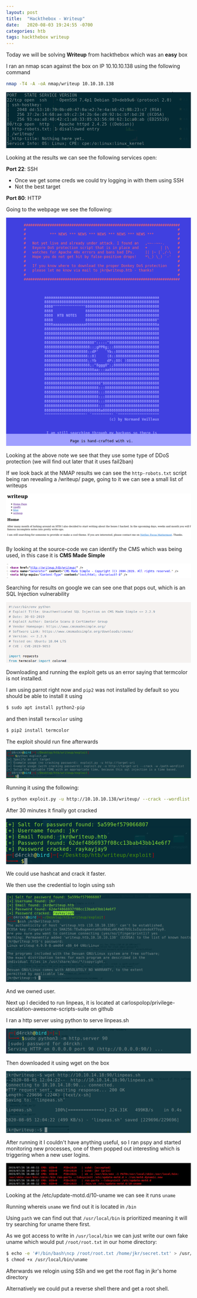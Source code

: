 ```yaml
---
layout: post
title:  "Hackthebox - Writeup"
date:   2020-08-03 19:24:55 -0700
categories: htb
tags: hackthebox writeup
---
```


Today we will be solving **Writeup** from hackthebox which was an **easy** box

I ran an nmap scan against the box on IP 10.10.10.138 using the following command

```bash
nmap -T4 -A -oA nmap/writeup 10.10.10.138
```

![image](/assets/images/htb_writeup_ports.png)

Looking at the results we can see the following services open:

**Port 22**: SSH
- Once we get some creds we could try logging in with them using SSH
- Not the best target

**Port 80**: HTTP 

Going to the webpage we see the following:

![image](/assets/images/htb_writeup_webpage.png)

Looking at the above note we see that they use some type of DDoS protection (we will find out later that it uses fail2ban)

If we look back at the NMAP results we can see the `http-robots.txt` script being ran revealing a /writeup/ page, going to it we can see a small list of writeups

![image](/assets/images/htb_writeup_webpage_writeups.png)

By looking at the source-code we can identify the CMS which was being used, in this case it is **CMS Made Simple**

![image](/assets/images/htb_writeup_cms.png)

Searching for results on google we can see one that pops out, which is an SQL Injection vulnerability 

![image](/assets/images/htb_writeup_vuln.png)

Downloading and running the exploit gets us an error saying that termcolor is not installed.

I am using parrot right now and `pip2` was not installed by default so you should be able to install it using 

```bash
$ sudo apt install python2-pip
```

and then install `termcolor` using

```bash
$ pip2 install termcolor
```

The exploit should run fine afterwards

![image](/assets/images/htb_writeup_exploit.png)

Running it using the following:

```bash
$ python exploit.py -u http://10.10.10.138/writeup/ --crack --wordlist path/to/rockyou.txt
```

After 30 minutes it finally got cracked

![image](/assets/images/htb_writeup_exploit_res.png)

We could use hashcat and crack it faster.

We then use the credential to login using ssh

![image](/assets/images/htb_writeup_ssh.png)

And we owned user.

Next up I decided to run linpeas, it is located at carlospolop/privilege-escalation-awesome-scripts-suite on github

I ran a http server using python to serve linpeas.sh

![image](/assets/images/htb_writeup_serve.png)

Then downloaded it using wget on the box

![image](/assets/images/htb_writeup_wget.png)

After running it I couldn't have anything useful, so I ran pspy and started monitoring new processes, one of them popped out interesting which is triggering when a new user logins.

![image](/assets/images/htb_writeup_pspy.png)

Looking at the /etc/update-motd.d/10-uname we can see it runs `uname`

Running whereis `uname` we find out it is located in `/bin`

Using `path` we can find out that `/usr/local/bin` is prioritized meaning it will try searching for uname there first.

As we got access to write in `/usr/local/bin` we can just write our own fake uname which would put `/root/root.txt` in our home directory:

```bash
$ echo -e '#!/bin/bash\ncp /root/root.txt /home/jkr/secret.txt' > /usr/local/bin/uname
$ chmod +x /usr/local/bin/uname
```

Afterwards we relogin using SSh and we get the root flag in jkr's home directory

Alternatively we could put a reverse shell there and get a root shell.